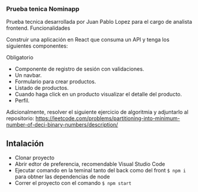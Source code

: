 ### Prueba tenica Nominapp

Prueba tecnica desarrollada por Juan Pablo Lopez para el cargo de analista frontend. Funcionalidades

Construir una aplicación en React que consuma un API y tenga los siguientes componentes:

Obligatorio

- Componente de registro de sesión con validaciones. 
- Un navbar.
- Formulario para crear productos.
- Listado de productos.
- Cuando haga click en un producto visualizar el detalle del producto.
- Perfil.

Adicionalmente, resolver el siguiente ejercicio de algoritmia y adjuntarlo al repositorio: https://leetcode.com/problems/partitioning-into-minimum-number-of-deci-binary-numbers/description/

## Intalación

- Clonar proyecto
- Abrir edtor de preferencia, recomendable Visual Studio Code
- Ejecutar comando en la teminal tanto del back como del front `$ npm i` para obtner las dependencias de node
- Correr el proyecto con el comando `$ npm start`
